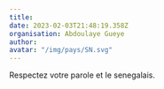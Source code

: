 ```yaml
---
title: 
date: 2023-02-03T21:48:19.358Z
organisation: Abdoulaye Gueye
author: 
avatar: "/img/pays/SN.svg"
---
```


Respectez votre parole et le senegalais. 
